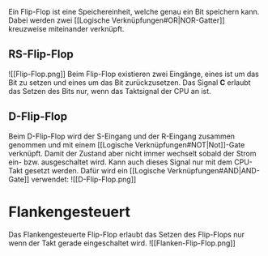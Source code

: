Ein Flip-Flop ist eine Speichereinheit, welche genau ein Bit speichern kann. Dabei werden zwei [[Logische Verknüpfungen#OR|NOR-Gatter]] kreuzweise miteinander verknüpft.

## RS-Flip-Flop
![[Flip-Flop.png]]
Beim Flip-Flop existieren zwei Eingänge, eines ist um das Bit zu setzen und eines um das Bit zurückzusetzen. Das Signal **C** erlaubt das Setzen des Bits nur, wenn das Taktsignal der CPU an ist.

## D-Flip-Flop
Beim D-Flip-Flop wird der S-Eingang und der R-Eingang zusammen genommen und mit einem [[Logische Verknüpfungen#NOT|Not]]-Gate verknüpft. Damit der Zustand aber nicht immer wechselt sobald der Strom ein- bzw. ausgeschaltet wird. Kann auch dieses Signal nur mit dem CPU-Takt gesetzt werden. Dafür wird ein [[Logische Verknüpfungen#AND|AND-Gate]] verwendet:
![[D-Flip-Flop.png]]
# Flankengesteuert
Das Flankengesteuerte Flip-Flop erlaubt das Setzen des Flip-Flops nur wenn der Takt gerade eingeschaltet wird.
![[Flanken-Flip-Flop.png]]
